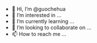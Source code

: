 - 👋 Hi, I’m @guochehua
- 👀 I’m interested in ...
- 🌱 I’m currently learning ...
- 💞️ I’m looking to collaborate on ...
- 📫 How to reach me ...

<!---
guochehua/guochehua is a ✨ special ✨ repository because its `README.md` (this file) appears on your GitHub profile.
You can click the Preview link to take a look at your changes.
--->
